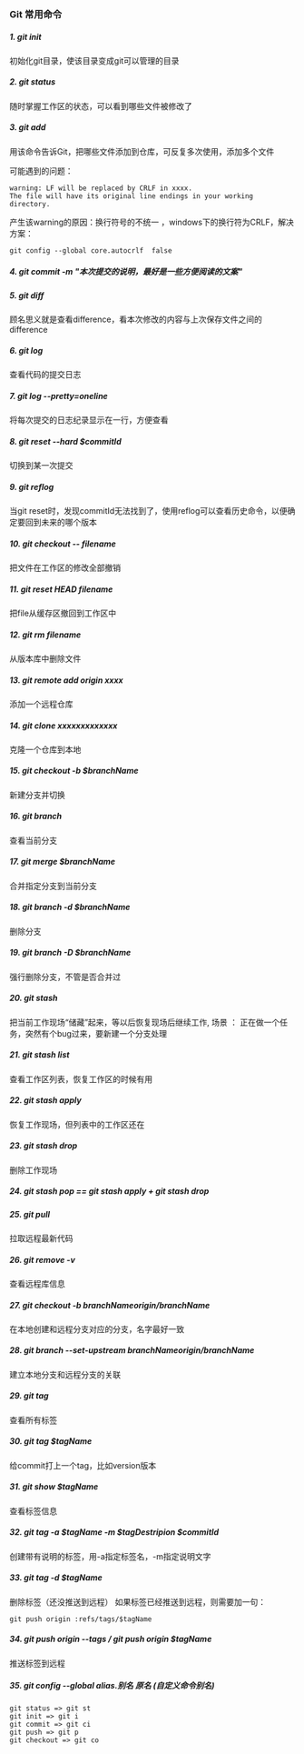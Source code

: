 ### Git 常用命令

##### 1. git init

初始化git目录，使该目录变成git可以管理的目录

##### 2. git status

随时掌握工作区的状态，可以看到哪些文件被修改了

##### 3. git add

用该命令告诉Git，把哪些文件添加到仓库，可反复多次使用，添加多个文件  

可能遇到的问题：  
    
    warning: LF will be replaced by CRLF in xxxx.
    The file will have its original line endings in your working directory.

产生该warning的原因：换行符号的不统一 ，windows下的换行符为CRLF，解决方案：  

    git config --global core.autocrlf  false
    
##### 4. git commit -m "本次提交的说明，最好是一些方便阅读的文案"　　

##### 5. git diff     
顾名思义就是查看difference，看本次修改的内容与上次保存文件之间的difference

##### 6. git log  
查看代码的提交日志

##### 7. git log --pretty=oneline  
将每次提交的日志纪录显示在一行，方便查看

##### 8. git reset --hard  $commitId  
切换到某一次提交

##### 9. git reflog   
当git reset时，发现commitId无法找到了，使用reflog可以查看历史命令，以便确定要回到未来的哪个版本

##### 10. git checkout -- filename  
把文件在工作区的修改全部撤销

##### 11. git reset HEAD filename   
把file从缓存区撤回到工作区中

##### 12. git rm filename  
从版本库中删除文件

##### 13. git remote add origin xxxx  
添加一个远程仓库

##### 14. git clone xxxxxxxxxxxxx 
克隆一个仓库到本地

##### 15. git checkout -b $branchName   
新建分支并切换

##### 16. git branch 
查看当前分支

##### 17. git merge  $branchName 
合并指定分支到当前分支

##### 18. git branch -d $branchName  
删除分支

##### 19. git branch -D $branchName  
强行删除分支，不管是否合并过

##### 20. git stash  
把当前工作现场“储藏”起来，等以后恢复现场后继续工作, 场景 ： 正在做一个任务，突然有个bug过来，要新建一个分支处理

##### 21. git stash list 
查看工作区列表，恢复工作区的时候有用

##### 22. git stash apply 
恢复工作现场，但列表中的工作区还在

##### 23. git stash drop 
删除工作现场

##### 24. git stash pop   == git stash apply + git stash drop

##### 25. git pull  
拉取远程最新代码

##### 26. git remove -v 
查看远程库信息

##### 27. git checkout -b $branchName origin/$branchName  
在本地创建和远程分支对应的分支，名字最好一致

##### 28. git branch --set-upstream $branchName origin/$branchName  
建立本地分支和远程分支的关联

##### 29. git tag 
查看所有标签

##### 30. git tag $tagName  
给commit打上一个tag，比如version版本

##### 31. git show $tagName 
查看标签信息

##### 32. git tag -a $tagName -m $tagDestripion $commitId  

创建带有说明的标签，用-a指定标签名，-m指定说明文字

##### 33. git tag -d $tagName  
删除标签（还没推送到远程）  如果标签已经推送到远程，则需要加一句：  

    git push origin :refs/tags/$tagName
    
##### 34. git push origin --tags   /  git push origin $tagName     
推送标签到远程



##### 35. git config --global alias.别名 原名  (自定义命令别名)

    git status => git st
    git init => git i
    git commit => git ci
    git push => git p
    git checkout => git co